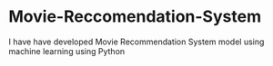 # Movie-Reccomendation-System
I have have developed Movie Recommendation System model using machine learning using Python
